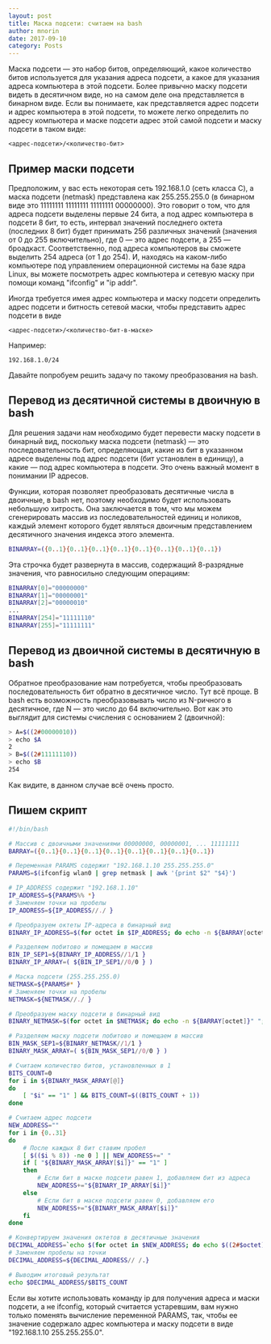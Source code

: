 ```yaml
---
layout: post
title: Маска подсети: считаем на bash
author: mnorin
date: 2017-09-10
category: Posts
---
```


Маска подсети — это набор битов, определяющий, какое количество битов используется для указания адреса подсети, а какое для указания адреса компьютера в этой подсети. Более привычно маску подсети видеть в десятичном виде, но на самом деле она представляется в бинарном виде. Если вы понимаете, как представляется адрес подсети и адрес компьютера в этой подсети, то можете легко определить по адресу компьютера и маске подсети адрес этой самой подсети и маску подсети в таком виде:
```
<адрес-подсети>/<количество-бит>
```

## Пример маски подсети

Предположим, у вас есть некоторая сеть 192.168.1.0 (сеть класса C), а маска подсети (netmask) представлена как 255.255.255.0 (в бинарном виде это 11111111 11111111 11111111 00000000). Это говорит о том, что для адреса подсети выделены первые 24 бита, а под адрес компьютера в подсети 8 бит, то есть, интервал значений последнего октета (последних 8 бит) будет принимать 256 различных значений (значения от 0 до 255 включительно), где 0 — это адрес подсети, а 255 — броадкаст. Соответственно, под адреса компьютеров вы сможете выделить 254 адреса (от 1 до 254). И, находясь на каком-либо компьютере под управлением операционной системы на базе ядра Linux, вы можете посмотреть адрес компьютера и сетевую маску при помощи команд "ifconfig" и "ip addr".

Иногда требуется имея адрес компьютера и маску подсети определить адрес подсети и битность сетевой маски, чтобы представить адрес подсети в виде

```
<адрес-подсети>/<количество-бит-в-маске>
```

Например:

```
192.168.1.0/24
```

Давайте попробуем решить задачу по такому преобразования на bash.

 
## Перевод из десятичной системы в двоичную в bash

Для решения задачи нам необходимо будет перевести маску подсети в бинарный вид, поскольку маска подсети (netmask) — это последовательность бит, определяющая, какие из бит в указанном адресе выделены под адрес подсети (бит установлен в единицу), а какие — под адрес компьютера в подсети. Это очень важный момент в понимании IP адресов.

Функции, которая позволяет преобразовать десятичные числа в двоичные, в bash нет, поэтому необходимо будет использовать небольшую хитрость. Она заключается в том, что мы можем сгенерировать массив из последовательностей единиц и ноликов, каждый элемент которого будет являться двоичным представлением десятичного значения индекса этого элемента.

```bash
BINARRAY=({0..1}{0..1}{0..1}{0..1}{0..1}{0..1}{0..1}{0..1})
```

Эта строчка будет развернута в массив, содержащий 8-разрядные значения, что равносильно следующим операциям:

```bash
BINARRAY[0]="00000000"
BINARRAY[1]="00000001"
BINARRAY[2]="00000010"
...
BINARRAY[254]="11111110"
BINARRAY[255]="11111111"
```
 
## Перевод из двоичной системы в десятичную в bash

Обратное преобразование нам потребуется, чтобы преобразовать последовательность бит обратно в десятичное число. Тут всё проще. В bash есть возможность преобразовывать число из N-ричного в десятичное, где N — это число до 64 включительно. Вот как это выглядит для системы счисления с основанием 2 (двоичной):

```bash
> A=$((2#00000010))
> echo $A
2
> B=$((2#11111110))
> echo $B
254
```

Как видите, в данном случае всё очень просто.

 
## Пишем скрипт

```bash
#!/bin/bash

# Массив с двоичными значениями 00000000, 00000001, ... 11111111
BARRAY=({0..1}{0..1}{0..1}{0..1}{0..1}{0..1}{0..1}{0..1})

# Переменная PARAMS содержит "192.168.1.10 255.255.255.0"
PARAMS=$(ifconfig wlan0 | grep netmask | awk '{print $2" "$4}')

# IP_ADDRESS содержит "192.168.1.10"
IP_ADDRESS=${PARAMS%% *}
# Заменяем точки на пробелы
IP_ADDRESS=${IP_ADDRESS//./ }

# Преобразуем октеты IP-адреса в бинарный вид
BINARY_IP_ADDRESS=$(for octet in $IP_ADDRESS; do echo -n ${BARRAY[octet]}" "; done)

# Разделяем побитово и помещаем в массив
BIN_IP_SEP1=${BINARY_IP_ADDRESS//1/1 }
BINARY_IP_ARRAY=( ${BIN_IP_SEP1//0/0 } )

# Маска подсети (255.255.255.0)
NETMASK=${PARAMS#* }
# Заменяем точки на пробелы
NETMASK=${NETMASK//./ }

# Преобразуем маску подсети в бинарный вид
BINARY_NETMASK=$(for octet in $NETMASK; do echo -n ${BARRAY[octet]}" "; done)

# Разделяем маску подсети побитово и помещаем в массив
BIN_MASK_SEP1=${BINARY_NETMASK//1/1 }
BINARY_MASK_ARRAY=( ${BIN_MASK_SEP1//0/0 } )

# Считаем количество битов, установленных в 1
BITS_COUNT=0
for i in ${BINARY_MASK_ARRAY[@]}
do
    [ "$i" == "1" ] && BITS_COUNT=$((BITS_COUNT + 1))
done

# Считаем адрес подсети
NEW_ADDRESS=""
for i in {0..31}
do
    # После каждых 8 бит ставим пробел
    [ $(($i % 8)) -ne 0 ] || NEW_ADDRESS+=" "
    if [ "${BINARY_MASK_ARRAY[$i]}" == "1" ]
    then
        # Если бит в маске подсети равен 1, добавляем бит из адреса
        NEW_ADDRESS+="${BINARY_IP_ARRAY[$i]}"
    else
        # Если бит в маске подсети равен 0, добавляем его
        NEW_ADDRESS+="${BINARY_MASK_ARRAY[$i]}"
    fi
done

# Конвертируем значения октетов в десятичные значения
DECIMAL_ADDRESS=`echo $(for octet in $NEW_ADDRESS; do echo $((2#$octet)); done)`
# Заменяем пробелы на точки
DECIMAL_ADDRESS=${DECIMAL_ADDRESS// /.}

# Выводим итоговый результат
echo $DECIMAL_ADDRESS/$BITS_COUNT
```

Если вы хотите использовать команду ip для получения адреса и маски подсети, а не ifconfig, который считается устаревшим, вам нужно только поменять вычисление переменной PARAMS, так, чтобы ее значение содержало адрес компьютера и маску подсети в виде "192.168.1.10 255.255.255.0".

